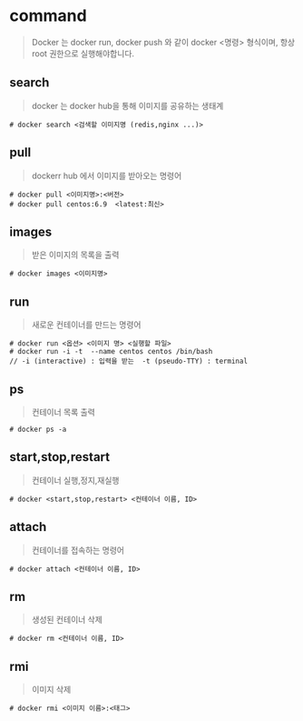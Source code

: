 # command
> Docker 는 docker run, docker push 와 같이 docker <명령> 형식이며, 항상 root 권한으로 실행해야합니다.

## search
> docker 는 docker hub을 통해 이미지를 공유하는 생태계  
```
# docker search <검색할 이미지명 (redis,nginx ...)>  
```
## pull
> dockerr hub 에서 이미지를 받아오는 명령어
```
# docker pull <이미지명>:<버전>
# docker pull centos:6.9  <latest:최신>
```
## images
> 받은 이미지의 목록을 출력  
```
# docker images <이미지명>
```

## run
> 새로운 컨테이너를 만드는 명령어
```
# docker run <옵션> <이미지 명> <실행할 파일>  
# docker run -i -t  --name centos centos /bin/bash  
// -i (interactive) : 입력을 받는  -t (pseudo-TTY) : terminal
```

## ps
> 컨테이너 목록 출력
```
# docker ps -a
```

## start,stop,restart
> 컨테이너  실행,정지,재실행
```
# docker <start,stop,restart> <컨테이너 이름, ID>
```

## attach
> 컨테이너를 접속하는 명령어
```
# docker attach <컨테이너 이름, ID>
```

## rm
> 생성된 컨테이너 삭제
```
# docker rm <컨테이너 이름, ID>
```

## rmi
> 이미지 삭제
```
# docker rmi <이미지 이름>:<태그>
```


